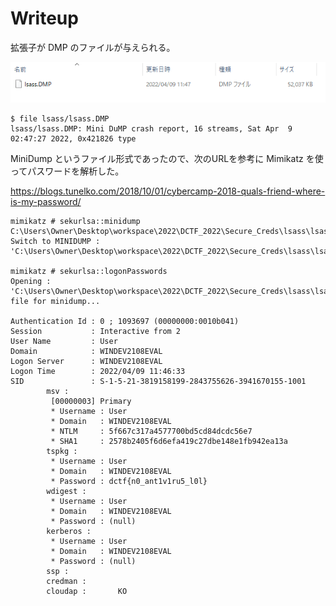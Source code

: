 # Writeup

拡張子が DMP のファイルが与えられる。

![](img/2022-04-16-23-09-02.png)

```
$ file lsass/lsass.DMP 
lsass/lsass.DMP: Mini DuMP crash report, 16 streams, Sat Apr  9 02:47:27 2022, 0x421826 type
```

MiniDump というファイル形式であったので、次のURLを参考に Mimikatz を使ってパスワードを解析した。

https://blogs.tunelko.com/2018/10/01/cybercamp-2018-quals-friend-where-is-my-password/

```
mimikatz # sekurlsa::minidump C:\Users\Owner\Desktop\workspace\2022\DCTF_2022\Secure_Creds\lsass\lsass.DMP
Switch to MINIDUMP : 'C:\Users\Owner\Desktop\workspace\2022\DCTF_2022\Secure_Creds\lsass\lsass.DMP'

mimikatz # sekurlsa::logonPasswords
Opening : 'C:\Users\Owner\Desktop\workspace\2022\DCTF_2022\Secure_Creds\lsass\lsass.DMP' file for minidump...

Authentication Id : 0 ; 1093697 (00000000:0010b041)
Session           : Interactive from 2
User Name         : User
Domain            : WINDEV2108EVAL
Logon Server      : WINDEV2108EVAL
Logon Time        : 2022/04/09 11:46:33
SID               : S-1-5-21-3819158199-2843755626-3941670155-1001
        msv :
         [00000003] Primary
         * Username : User
         * Domain   : WINDEV2108EVAL
         * NTLM     : 5f667c317a4577700bd5cd84dcdc56e7
         * SHA1     : 2578b2405f6d6efa419c27dbe148e1fb942ea13a
        tspkg :
         * Username : User
         * Domain   : WINDEV2108EVAL
         * Password : dctf{n0_ant1v1ru5_l0l}
        wdigest :
         * Username : User
         * Domain   : WINDEV2108EVAL
         * Password : (null)
        kerberos :
         * Username : User
         * Domain   : WINDEV2108EVAL
         * Password : (null)
        ssp :
        credman :
        cloudap :       KO
```

<!-- dctf{n0_ant1v1ru5_l0l} -->
